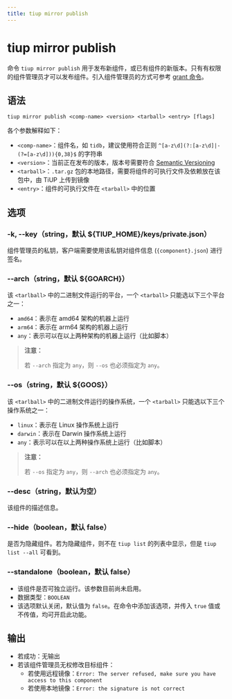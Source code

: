 ```yaml
---
title: tiup mirror publish
---
```


# tiup mirror publish

命令 `tiup mirror publish` 用于发布新组件，或已有组件的新版本。只有有权限的组件管理员才可以发布组件。引入组件管理员的方式可参考 [grant 命令](/tiup/tiup-command-mirror-grant.md)。

## 语法

```shell
tiup mirror publish <comp-name> <version> <tarball> <entry> [flags]
```

各个参数解释如下：

- `<comp-name>`：组件名，如 `tidb`，建议使用符合正则 `^[a-z\d](?:[a-z\d]|-(?=[a-z\d])){0,38}$` 的字符串
- `<version>`：当前正在发布的版本，版本号需要符合 [Semantic Versioning](https://semver.org/)
- `<tarball>`：`.tar.gz` 包的本地路径，需要将组件的可执行文件及依赖放在该包中，由 TiUP 上传到镜像
- `<entry>`：组件的可执行文件在 `<tarball>` 中的位置

## 选项

### -k, --key（string，默认 ${TIUP_HOME}/keys/private.json）

组件管理员的私钥，客户端需要使用该私钥对组件信息 (`{component}.json`) 进行签名。

### --arch（string，默认 ${GOARCH}）

该 `<tarlball>` 中的二进制文件运行的平台，一个 `<tarball>` 只能选以下三个平台之一：

- `amd64`：表示在 amd64 架构的机器上运行
- `arm64`：表示在 arm64 架构的机器上运行
- `any`：表示可以在以上两种架构的机器上运行（比如脚本）

> **注意：**
>
> 若 `--arch` 指定为 `any`，则 `--os` 也必须指定为 `any`。

### --os（string，默认 ${GOOS}）

该 `<tarlball>` 中的二进制文件运行的操作系统，一个 `<tarball>` 只能选以下三个操作系统之一：

- `linux`：表示在 Linux 操作系统上运行
- `darwin`：表示在 Darwin 操作系统上运行
- `any`：表示可以在以上两种操作系统上运行（比如脚本）

> **注意：**
>
> 若 `--os` 指定为 `any`，则 `--arch` 也必须指定为 `any`。

### --desc（string，默认为空）

该组件的描述信息。

### --hide（boolean，默认 false）

是否为隐藏组件。若为隐藏组件，则不在 `tiup list` 的列表中显示，但是 `tiup list --all` 可看到。

### --standalone（boolean，默认 false）

- 该组件是否可独立运行。该参数目前尚未启用。
- 数据类型：`BOOLEAN`
- 该选项默认关闭，默认值为 `false`。在命令中添加该选项，并传入 `true` 值或不传值，均可开启此功能。

## 输出

- 若成功：无输出
- 若该组件管理员无权修改目标组件：
    - 若使用远程镜像：`Error: The server refused, make sure you have access to this component`
    - 若使用本地镜像：`Error: the signature is not correct`
